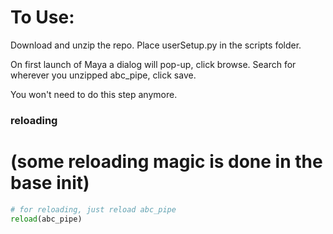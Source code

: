 # To Use:

Download and unzip the repo.
Place userSetup.py in the scripts folder.

On first launch of Maya a dialog will pop-up, click browse. Search for wherever you unzipped abc_pipe, click save.

You won't need to do this step anymore.

### reloading
# (some reloading magic is done in the base __init__)
~~~ python
# for reloading, just reload abc_pipe 
reload(abc_pipe)
~~~
